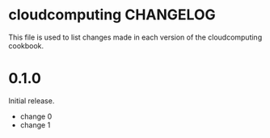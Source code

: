# cloudcomputing CHANGELOG

This file is used to list changes made in each version of the cloudcomputing cookbook.

# 0.1.0

Initial release.

- change 0
- change 1

